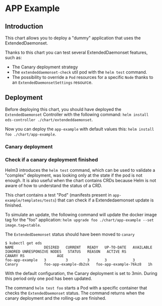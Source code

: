 # APP Example

## Introduction

This chart allows you to deploy a "dummy" application that uses the ExtendedDaemonset.

Thanks to this chart you can test several ExtendedDaemonset features, such as:

* The Canary deployment strategy
* The `extendeddaemonset-check` util pod with the `helm test` command.
* The possibility to override a `Pod` resources for a specific `Node` thanks to an
  `ExtendedDaemonsetSettings` resource.

## Deployment

Before deploying this chart, you should have deployed the `ExtendedDaemonset` Controller with the following command: `helm install eds-controller ./chart/extendeddaemonset`.

Now you can deploy the `app-example` with default values this: `helm install foo ./chart/app-example`.

### Canary deployment

### Check if a canary deployment finished

Helm3 introduces the `helm test` command, which can be used to validate a "complex" deployment, was looking only
at the state if the pod is not enough. It is also useful when the chart contains CRDs because Helm is not aware
of how to understand the status of a CRD.

This chart contains a test "Pod" (manifests present in `app-example/templates/tests`) that can check if a
Extendedaemonset update is finished.

To simulate an update, the following command will update the docker image tag for the "foo" application:
`helm upgrade foo ./chart/app-example --set image.tag=stable`.

The `ExtendedDaemonset` status should have been moved to `canary`

```console
$ kubectl get eds
NAME              DESIRED   CURRENT   READY   UP-TO-DATE   AVAILABLE   IGNORED UNRESPONSIVE NODES   STATUS   REASON   ACTIVE RS               CANARY RS               AGE
foo-app-example   3         3         3       3            3                                        Canary            foo-app-example-db2sk   foo-app-example-76kz8   1h
```

With the default configuration, the Canary deployment is set to 3min. During this period only one pod has been updated.

The command `helm test foo` starts a Pod with a specific container that checks the `ExtendedDaemonset` status. The command returns when the canary deployment and the rolling-up are finished.
